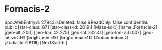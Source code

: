 ﻿---
location: [-32.41,42.275,200]
type: Station
tags:
- astro/Star

---

# Fornacis-2

SpocWebEntityId: 27943
isDeleted: false
isReadOnly: false
confidential: public
[star-class::G7]
[star-class-id::28191]
[Mass-sol::]
[name::Fornacis-2]
[geo-alt::200]
[geo-lon::42.275]
[geo-lat::-32.41]
[geo-lon-v::0.007]
[geo-lat-v::0.16]
[bright-min::45]
[bright-max::45]
[Zodiac-index::2]
[ZodiacId::28119]
[NextStarId::]

